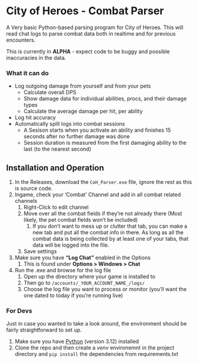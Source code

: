 # City of Heroes - Combat Parser
A Very basic Python-based parsing program for City of Heroes. This will read chat logs to parse combat data both in realtime and for previous encounters.

This is currently in **ALPHA** - expect code to be buggy and possible inaccuracies in the data.


### What it can do

- Log outgoing damage from yourself and from your pets
    - Calculate overall DPS
    - Show damage data for individual abilities, procs, and their damage types
    - Calculate the average damage per hit, per ability
- Log hit accuracy
- Automatically split logs into combat sessions
    - A Sesison starts when you activate an ability and finishes 15 seconds after no further damage was done
    - Session duration is measured from the first damaging ability to the last (to the nearest second) 

## Installation and Operation

1. In the Releases, download the  `CoH_Parser.exe` file, ignore the rest as this is source code.
2. Ingame, check your ‘Combat’ Channel and add in all combat related channels
    1. Right-Click to edit channel
    2. Move over all the combat fields if they’re not already there (Most likely, the pet combat fields won’t be included)
        1. If you don’t want to mess up or clutter that tab, you can make a new tab and put all the combat info in there. As long as all the combat data is being collected by at least one of your tabs, that data will be logged into the file.
    3. Save settings
3. Make sure you have **“Log Chat”** enabled in the Options
    1. This is found under **Options > Windows > Chat**
4. Run the .exe and browse for the log file
    1. Open up the directory where your game is installed to
    2. Then go to `/accounts/_YOUR_ACCOUNT_NAME_/logs/`
    3. Choose the log file you want to process or monitor (you’ll want the one dated to today if you’re running live)



### For Devs
Just in case you wanted to take a look around, the environment should be fairly straightforward to set up.

1. Make sure you have [Python](https://www.python.org/) (version 3.12) installed
2. Clone the repo and then create a _venv_ environemnt in the project directory and `pip install` the dependencies from requirements.txt
